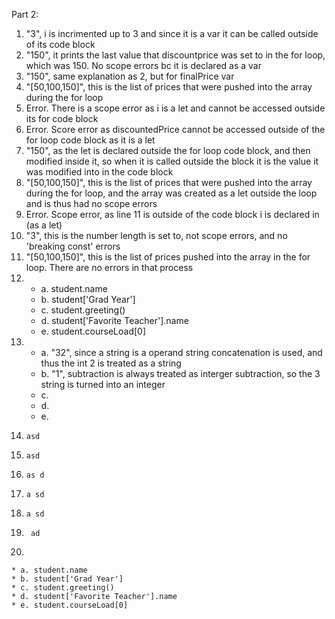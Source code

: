 Part 2:
1. "3", i is incrimented up to 3 and since it is a var it can be called outside of its code block
2. "150", it prints the last value that discountprice was set to in the for loop, which was 150. No scope errors bc it is declared as a var
3. "150", same explanation as 2, but for finalPrice var
4. "[50,100,150]", this is the list of prices that were pushed into the array during the for loop
5. Error. There is a scope error as i is a let and cannot be accessed outside its for code block
6. Error. Score error as discountedPrice cannot be accessed outside of the for loop code block as it is a let
7. "150", as the let is declared outside the for loop code block, and then modified inside it, so when it is called outside the block it is the value it was modified into in the code block
8. "[50,100,150]", this is the list of prices that were pushed into the array during the for loop, and the array was created as a let outside the loop and is thus had no scope errors
9. Error. Scope error, as line 11 is outside of the code block i is declared in (as a let)
10. "3", this is the number length is set to, not scope errors, and no 'breaking const' errors
11. "[50,100,150]", this is the list of prices pushed into the array in the for loop. There are no errors in that process 
12.  
    * a. student.name
    * b. student['Grad Year']
    * c. student.greeting()
    * d. student['Favorite Teacher'].name
    * e. student.courseLoad[0]
13.   
    * a. "32", since a string is a operand string concatenation is used, and thus the int 2 is treated as a string
    * b. "1", subtraction is always treated as interger subtraction, so the 3 string is turned into an integer
    * c. 
    * d. 
    * e. 
14.     asd
15.     asd 
16.     as d
17.     a sd
18.     a sd
19.      ad
20.      

    * a. student.name
    * b. student['Grad Year']
    * c. student.greeting()
    * d. student['Favorite Teacher'].name
    * e. student.courseLoad[0]
